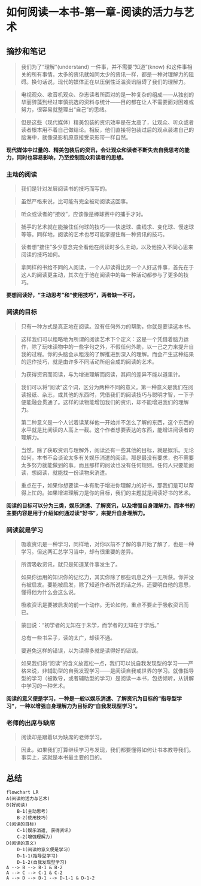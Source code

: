 # 如何阅读一本书-第一章-阅读的活力与艺术


## 摘抄和笔记

> 我们为了“理解”(understand) 一件事，并不需要“知道”(know) 和这件事相关的所有事情。太多的资讯就如同太少的资讯一样，都是一种对理解力的阻碍。换句话说，现代的媒体正在以压倒性泛滥资讯阻碍了我们的理解力。

> 电视观众、收音机观众、杂志读者所面对的是一种复杂的组成——从独创的华丽辞藻到经过审慎挑选的资料与统计——目的都在让人不需要面对困难或努力，很容易就整理出“自己”的思绪。
>

> 但是这些（现代媒体）精美包装的资讯效率是在太高了，让观众、听众或者读者根本用不着自己做结论。相反，他们直接将包装过后的观点装进自己的脑海中，就像录影机原意接受录影带一样自然。


__现代媒体中过量的、精美包装后的资讯，会让观众和读者不断失去自我思考的能力，同时也容易影响，乃至控制观众和读者的思想。__


### 主动的阅读

> 我们是针对发展阅读书的技巧而写的。

> 虽然严格来说，比可能有完全被动阅读这回事。

> 听众或读者的“接收”，应该像是棒球赛中的捕手才对。

> 捕手的艺术就在能接住任何球的技巧——快速球、曲线求、变化球、慢速球等等。同样地，阅读的艺术也尽可能掌握住每一种资讯的技巧。

> 读者想“接住”多少意念完全看他在阅读时多么主动，以及他投入不同心思来阅读的技巧如何。

> 拿同样的书给不同的人阅读，一个人却读得比另一个人好这件事，首先在于这人的阅读更主动，其次在于他在阅读中的每一种活动都参与了更多的技巧。


__要想阅读好，“主动思考”和“使用技巧”，两者缺一不可。__


### 阅读的目标

> 只有一种方式是真正地在阅读。没有任何外力的帮助，你就是要读这本书。

> 这样我们可以粗略地为所谓的阅读艺术下个定义：这是一个凭借着脑力运作，除了玩味读物中的一些字句之外，不假任何外助，以一己之力来提升自我的过程。你的头脑会从粗浅的了解推进到深入的理解。而会产生这种结果的运作技巧，就是由许多不同活动所组合成的阅读的艺术。

> 为获得资讯而阅读，与为增进理解而阅读，其间的差异不能以道里计。

> 我们可以将“阅读”这个词，区分为两种不同的意义。第一种意义是我们在阅读报纸、杂志，或其他的东西时，凭借我们的阅读技巧与聪明才智，一下子便能融会贯通了。这样的读物能增加我们的资讯，却不能增进我们的理解力。
> 
> 第二种意义是一个人试着读某样他一开始并不怎么了解的东西，这个东西的水平就是比阅读的人高上一截。这个作者想要表达的东西，能增进阅读者的理解力。

> 当然，除了获取资讯与理解外，阅读还有一些其他的目标，就是娱乐。无论如何，本书不会谈论太多有关娱乐消遣的阅读。那是最没有要求，也不需要太多努力就能做到的事。而且那样的阅读也没有任何规则。任何人只要能阅读，想阅读，就能找一份读物来消遣。

> 重点在于，如果你想要读一本有助于增进你理解力的好书，那我们是可以帮得上忙的。如果增进理解力是你的目标，我们的主题就是阅读好书的艺术。


__阅读的目标可以分为三类，娱乐消遣、了解资讯，以及增强自身理解力。而本书的主要内容是用于介绍如何通过读“好书”，来提升自身理解力。__ 


### 阅读就是学习

> 吸收资讯是一种学习，同样地，对你以前不了解的事开始了解了，也是一种学习。但这两汇总学习当中，却有很重要的差异。

> 所谓吸收资讯，就只是知道某件事发生了。
> 
> 如果你运用的知识你的记忆力，其实你除了那些讯息之外一无所获。你并没有被启发。要能被启发，除了知道作者所说的话之外，还要明白他的意思，懂得他为什么会这么说。
> 
> 吸收资讯是要被启发的前一个动作。无论如何，重点不要止于吸收资讯而已。

> 蒙田说：“初学者的无知在于未学，而学者的无知在于学后。”
> 
> 总有一些书呆子，读的太广，却读不通。
> 
> 要避免这样的错误，以为读得多就是读得好的错误。

> 如果我们将“阅读”的含义放宽松一点，我们可以说自我发现型的学习——严格来说，非辅助型的自我发现学习——是阅读自我或世界的学习。就像指导型的学习（被教导，或者辅助型的学习）是阅读一本书，包括倾听，从讲解中学习的一种艺术。

__阅读的意义便是学习，一种是一般以娱乐消遣、了解资讯为目标的“指导型学习”，一种以增强自身理解力为目标的“自我发现型学习”。__


### 老师的出席与缺席

> 阅读却是跟着以为缺席的老师学习。

> 因此，如果我们打算继续学习与发现，我们都要懂得如何让书本教导我们。事实上，这就是本书最主要的目的。



## 总结

```mermaid
flowchart LR
A(阅读的活力与艺术)
B(好阅读)
	B-1(主动思考)
	B-2(使用技巧)
C(阅读的目标)
	C-1(娱乐消遣, 获得资讯)
	C-2(增强理解力)
D(阅读的意义)
	D-1(阅读的意义便是学习)
	D-1-1(指导型学习)
	D-1-2(自我发现型学习)
A --> B --> B-1 & B-2
A --> C --> C-1 & C-2
A --> D --> D-1 --> D-1-1 & D-1-2

```